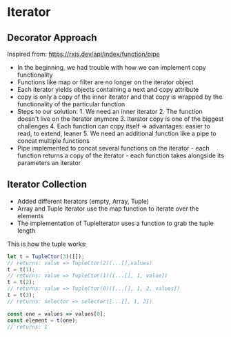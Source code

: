 # Iterator

## Decorator Approach

Inspired from: https://rxjs.dev/api/index/function/pipe
- In the beginning, we had trouble with how we can implement copy functionality
- Functions like map or filter are no longer on the iterator object
- Each iterator yields objects containing a next and copy attribute
 - copy is only a copy of the inner iterator and that copy is wrapped by the functionality of the particular function
- Steps to our solution:
		1. We need an inner iterator 
		2. The function doesn't live on the iterator anymore
		3. Iterator copy is one of the biggest challenges
		4. Each function can copy itself => advantages: easier to read, to extend, leaner
		5. We need an additional function like a pipe to concat multiple functions
- Pipe implemented to concat several functions on the iterator
		- each function returns a copy of the iterator
		- each function takes alongside its parameters an iterator

## Iterator Collection
- Added different Iterators (empty, Array, Tuple)
- Array and Tuple Iterator use the map function to iterate over the elements
- The implementation of TupleIterator uses a function to grab the tuple length

This is how the tuple works:
```javascript
let t = TupleCtor(3)([]);
// returns: value => TupleCtor(2)(...[],values)
t = t(1);
// returns: value => TupleCtor(1)([...[], 1, value])
t = t(2);
// returns: value => TupleCtor(0)([...[], 1, 2, values])
t = t(3);
// returns: selector => selector([...[], 1, 2])

const one = values => values[0];
const element = t(one);
// returns: 1
```

